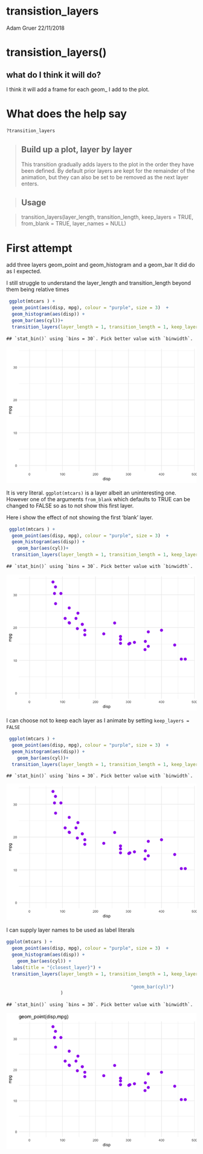 transistion\_layers
================
Adam Gruer
22/11/2018

# transistion\_layers()

## what do I think it will do?

I think it will add a frame for each geom\_ I add to the plot.

# What does the help say

``` r
?transition_layers
```

> ## Build up a plot, layer by layer
> 
> This transition gradually adds layers to the plot in the order they
> have been defined. By default prior layers are kept for the remainder
> of the animation, but they can also be set to be removed as the next
> layer enters.

> ## Usage

> transition\_layers(layer\_length, transition\_length, keep\_layers =
> TRUE, from\_blank = TRUE, layer\_names = NULL)

# First attempt

add three layers geom\_point and geom\_histogram and a geom\_bar It did
do as I expected.

I still struggle to understand the layer\_length and transition\_length
beyond them being relative times

``` r
 ggplot(mtcars ) + 
  geom_point(aes(disp, mpg), colour = "purple", size = 3)  +
  geom_histogram(aes(disp)) +
  geom_bar(aes(cyl))+
  transition_layers(layer_length = 1, transition_length = 1, keep_layers = TRUE)
```

    ## `stat_bin()` using `bins = 30`. Pick better value with `binwidth`.

![](transition_layers_files/figure-gfm/first%20attempt-1.gif)<!-- -->

It is very literal. `ggplot(mtcars)` is a layer albeit an uninteresting
one. However one of the arguments `from_blank` which defaults to TRUE
can be changed to FALSE so as to not show this first layer.

Here i show the effect of not showing the first ‘blank’ layer.

``` r
 ggplot(mtcars ) + 
  geom_point(aes(disp, mpg), colour = "purple", size = 3)  +
  geom_histogram(aes(disp)) +
    geom_bar(aes(cyl))+
  transition_layers(layer_length = 1, transition_length = 1, keep_layers = TRUE, from_blank =  FALSE ) 
```

    ## `stat_bin()` using `bins = 30`. Pick better value with `binwidth`.

![](transition_layers_files/figure-gfm/hid%20blank%20layer-1.gif)<!-- -->

I can choose not to keep each layer as I animate by setting `keep_layers
= FALSE`

``` r
 ggplot(mtcars ) + 
  geom_point(aes(disp, mpg), colour = "purple", size = 3)  +
  geom_histogram(aes(disp)) +
    geom_bar(aes(cyl))+
  transition_layers(layer_length = 1, transition_length = 1, keep_layers = FALSE, from_blank =  FALSE ) 
```

    ## `stat_bin()` using `bins = 30`. Pick better value with `binwidth`.

![](transition_layers_files/figure-gfm/dont%20keep%20layers-1.gif)<!-- -->

I can supply layer names to be used as label literals

``` r
ggplot(mtcars ) + 
  geom_point(aes(disp, mpg), colour = "purple", size = 3)  +
  geom_histogram(aes(disp)) +
    geom_bar(aes(cyl)) +
  labs(title = "{closest_layer}") +
  transition_layers(layer_length = 1, transition_length = 1, keep_layers = FALSE, from_blank =  FALSE, layer_names  = c("geom_point(disp,mpg)",
                                                                                                                        "geom_histogram(disp)",
                                              "geom_bar(cyl)")
                    ) 
```

    ## `stat_bin()` using `bins = 30`. Pick better value with `binwidth`.

![](transition_layers_files/figure-gfm/supply%20label%20literals-1.gif)<!-- -->
